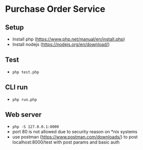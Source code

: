# Purchase Order Service

## Setup
* Install php (https://www.php.net/manual/en/install.php)
* Install nodejs (https://nodejs.org/en/download/)

## Test
* `php test.php`

## CLI run
* `php run.php`

## Web server
* `php -S 127.0.0.1:8000`
* port 80 is not allowed due to security reason on *nix systems
* use postman (https://www.postman.com/downloads/) to post localhost:8000/test with post params and basic auth
